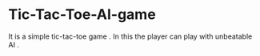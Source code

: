 # Tic-Tac-Toe-AI-game
It is a simple tic-tac-toe game . In this the player can play with unbeatable AI . 
